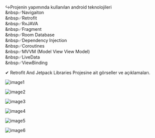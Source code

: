 ↪Projenin yapımında kullanılan android teknolojileri<br/>
&nbsp✅Navigaiton<br/>
&nbsp✅Retrofit<br/>
&nbsp✅RxJAVA<br/>
&nbsp✅Fragment<br/>
&nbsp✅Room Database<br/>
&nbsp✅Dependency Injection<br/>
&nbsp✅Coroutines<br/>
&nbsp✅MVVM (Model View View Model)<br/>
&nbsp✅LiveData<br/>
&nbsp✅ViewBinding<br/>

✔ Retrofit And Jetpack Libraries Projesine ait görseller ve açıklamaları.

![image1](https://user-images.githubusercontent.com/36104238/117218862-aec63d00-ae0c-11eb-880d-3d506d565cfe.png)

![image2](https://user-images.githubusercontent.com/36104238/117218136-43c83680-ae0b-11eb-9cc4-062491da201f.png)

![image3](https://user-images.githubusercontent.com/36104238/117218143-46c32700-ae0b-11eb-9b0a-0b266ddf27af.png)

![image4](https://user-images.githubusercontent.com/36104238/117218149-49be1780-ae0b-11eb-8fec-52df80aaa39b.png)

![image5](https://user-images.githubusercontent.com/36104238/117218151-4b87db00-ae0b-11eb-854e-ad4b17e67e82.png)

![image6](https://user-images.githubusercontent.com/36104238/117218157-4dea3500-ae0b-11eb-8885-ece6029998d6.png)
